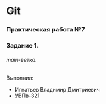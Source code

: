 # Git
### Практическая работа №7
### Задание 1.
###### main-ветка.
Выполнил:
* Игнатьев Владимир Дмитриевич
* УВПв-321